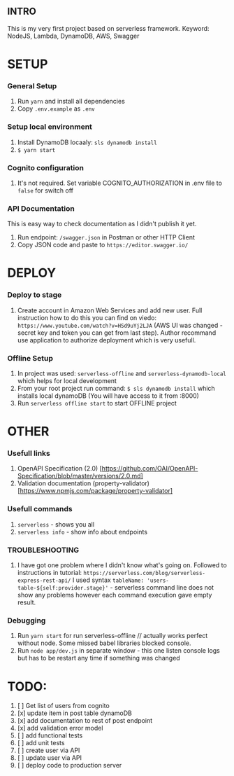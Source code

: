 ## INTRO

This is my very first project based on serverless framework.
Keyword: NodeJS, Lambda, DynamoDB, AWS, Swagger



# SETUP

### General Setup

1. Run `yarn` and install all dependencies
2. Copy `.env.example` as `.env`

### Setup local environment

1. Install DynamoDB locaaly: `sls dynamodb install`
2. `$ yarn start`

### Cognito configuration

1. It's not required. Set variable COGNITO_AUTHORIZATION in .env file to `false` for switch off

### API Documentation

This is easy way to check documentation as I didn't publish it yet.

1. Run endpoint: `/swagger.json` in Postman or other HTTP Client
2. Copy JSON code and paste to `https://editor.swagger.io/`


# DEPLOY

### Deploy to stage

1. Create account in Amazon Web Services and add new user. Full instruction how to do this you can find on viedo:
```https://www.youtube.com/watch?v=HSd9uYj2LJA``` (AWS UI was changed - secret key and token you can get from last step).
Author recommand use application to authorize deployment which is very usefull.

### Offline Setup

1. In project was used: `serverless-offline` and `serverless-dynamodb-local` which helps for local development
2. From your root project run command: `$ sls dynamodb install` which installs local dynamoDB (You will have access to it from :8000)
3. Run `serverless offline start` to start OFFLINE project

# OTHER

### Usefull links

1. OpenAPI Specification (2.0) [https://github.com/OAI/OpenAPI-Specification/blob/master/versions/2.0.md]
2. Validation documentation (property-validator) [https://www.npmjs.com/package/property-validator]

### Usefull commands

1. `serverless` - shows you all
2. `serverless info` - show info about endpoints

### TROUBLESHOOTING

1. I have got one problem where I didn't know what's going on. Followed to instructions in tutorial: `https://serverless.com/blog/serverless-express-rest-api/`
I used syntax `tableName: 'users-table-${self:provider.stage}'` - serverless command line does not show any problems however each command execution gave empty result.

### Debugging

1. Run `yarn start` for run serverless-offline // actually works perfect without node. Some missed babel libraries blocked console.
2. Run `node app/dev.js` in separate window  - this one listen console logs but has to be restart any time if something was changed


# TODO:

1. [ ] Get list of users from cognito
2. [x] update item in post table dynamoDB
3. [x] add documentation to rest of post endpoint
4. [x] add validation error model
5. [ ] add functional tests
6. [ ] add unit tests
7. [ ] create user via API
8. [ ] update user via API
9. [ ] deploy code to production server



